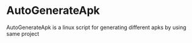 AutoGenerateApk
===============

AutoGenerateApk is a linux script for generating different apks by using same project

